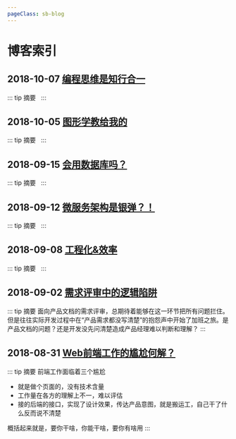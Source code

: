 ```yaml
---
pageClass: sb-blog
---
```

# 博客索引 <Badge text="大道当简"/>

## <Tag>2018-10-07</Tag> [编程思维是知行合一](./md/[2018-10-07]编程思维是知行合一.md)
::: tip 摘要
&nbsp;
:::

## <Tag>2018-10-05</Tag> [图形学教给我的](./md/[2018-10-05]图形学教给我的.md)
::: tip 摘要
&nbsp;
:::

## <Tag>2018-09-15</Tag> [会用数据库吗？](./md/[2018-09-15]会用数据库吗？.md)
::: tip 摘要
&nbsp;
:::

## <Tag>2018-09-12</Tag> [微服务架构是银弹？！](./md/[2018-09-12]微服务架构是银弹？！.md)
::: tip 摘要
&nbsp;
:::

## <Tag>2018-09-08</Tag> [工程化&效率](./md/[2018-09-08]工程化&效率.md)
::: tip 摘要
&nbsp;
:::

## <Tag>2018-09-02</Tag> [需求评审中的逻辑陷阱](./md/[2018-09-02]需求评审中的逻辑陷阱.md)
::: tip 摘要
面向产品文档的需求评审，总期待着能够在这一环节把所有问题拦住。但是往往实际开发过程中在“产品需求都没写清楚”的抱怨声中开始了加班之旅。是产品文档的问题？还是开发没先问清楚造成产品经理难以判断和理解？
:::

## <Tag>2018-08-31</Tag> [Web前端工作的尴尬何解？](./md/[2018-08-31]Web前端工作的尴尬何解？.md)
::: tip 摘要
前端工作面临着三个尴尬  

* 就是做个页面的，没有技术含量
* 工作量在各方的理解上不一，难以评估
* 接的后端的接口，实现了设计效果，传达产品意图，就是搬运工，自己干了什么反而说不清楚  

概括起来就是，要你干啥，你能干啥，要你有啥用
:::

